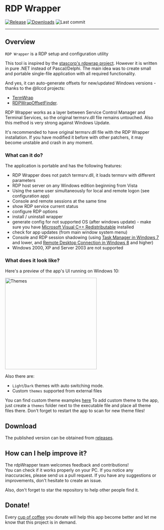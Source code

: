 # RDP Wrapper
[![Release](https://img.shields.io/github/v/release/rdp-wrapper/rdpWrapper?style=for-the-badge)](https://github.com/rdp-wrapper/rdpWrapper/releases/latest)
[![Downloads](https://img.shields.io/github/downloads/rdp-wrapper/rdpWrapper/total?style=for-the-badge&color=ff4f42)](https://sergiye.github.io/github-release-stats/?username=rdp-wrapper&repository=rdpWrapper&page=1&per_page=100)
![Last commit](https://img.shields.io/github/last-commit/rdp-wrapper/rdpWrapper?style=for-the-badge&color=00AD00)

----

## Overview

`RDP Wrapper` is a RDP setup and configuration utility

This tool is inspired by the [stascorp's rdpwrap project](https://github.com/stascorp/rdpwrap).
However it is written in pure .NET instead of Pascal/Delphi.
The main idea was to create small and portable single-file application with all required functionality.

And yes, it can auto-generate offsets for new/updated Windows versions - thanks to the @llccd projects:
 - [TermWrap](https://github.com/llccd/TermWrap)
 - [RDPWrapOffsetFinder](https://github.com/llccd/RDPWrapOffsetFinder).

RDP Wrapper works as a layer between Service Control Manager and Terminal Services, so the original termsrv.dll file remains untouched. Also this method is very strong against Windows Update.

It's recommended to have original termsrv.dll file with the RDP Wrapper installation. If you have modified it before with other patchers, it may become unstable and crash in any moment.

### What can it do?

The application is portable and has the following features:
 - RDP Wrapper does not patch termsrv.dll, it loads termsrv with different parameters
 - RDP host server on any Windows edition beginning from Vista
 - Using the same user simultaneously for local and remote logon (see configuration app)
 - Console and remote sessions at the same time
 - show RDP service current status
 - configure RDP options
 - install / uninstall wrapper
 - generate config for not supported OS (after windows update) - make sure you have [Microsoft Visual C++ Redistributable](https://learn.microsoft.com/en-us/cpp/windows/latest-supported-vc-redist?view=msvc-170#visual-studio-2015-2017-2019-and-2022) installed
 - check for app updates (from main window system menu)
 - Console and RDP session shadowing (using [Task Manager in Windows 7](http://cdn.freshdesk.com/data/helpdesk/attachments/production/1009641577/original/remote_control.png?1413476051) and lower, and [Remote Desktop Connection in Windows 8](http://woshub.com/rds-shadow-how-to-connect-to-a-user-session-in-windows-server-2012-r2/) and higher)
 - Windows 2000, XP and Server 2003 are not supported

### What does it look like?

Here's a preview of the app's UI running on Windows 10:

[<img src="https://github.com/rdp-wrapper/rdpWrapper/raw/master/preview.png" alt="Themes" width="300"/>](https://raw.githubusercontent.com/rdp-wrapper/rdpWrapper/master/preview.png)

Also there are:
 - `Light`/`Dark` themes with auto switching mode.
 - Custom `themes` supported from external files

You can find custom theme examples [here](https://github.com/rdp-wrapper/rdpWrapper/tree/master/themes)
To add custom theme to the app, just create a `themes` folder next to the executable file and place all theme files there.
Don't forget to restart the app to scan for new theme files!

## Download

The published version can be obtained from [releases](https://github.com/rdp-wrapper/rdpWrapper/releases).

## How can I help improve it?
The rdpWrapper team welcomes feedback and contributions!<br/>
You can check if it works properly on your PC. If you notice any inaccuracies, please send us a pull request. If you have any suggestions or improvements, don't hesitate to create an issue.

Also, don't forget to star the repository to help other people find it.

## Donate!
Every [cup of coffee](https://patreon.com/SergiyE) you donate will help this app become better and let me know that this project is in demand.